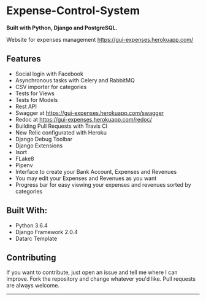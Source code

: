 # Expense-Control-System

**Built with Python, Django and PostgreSQL.**

Website for expenses management
https://gui-expenses.herokuapp.com/


## Features

* Social login with Facebook
* Asynchronous tasks with Celery and RabbitMQ
* CSV importer for categories
* Tests for Views
* Tests for Models
* Rest API
* Swagger at https://gui-expenses.herokuapp.com/swagger
* Redoc at https://gui-expenses.herokuapp.com/redoc/
* Building Pull Requests with Travis CI
* New Relic configurated with Heroku
* Django Debug Toolbar
* Django Extensions
* Isort
* FLake8
* Pipenv
* Interface to create your Bank Account, Expenses and Revenues
* You may edit your Expenses and Revenues as you want
* Progress bar for easy viewing your expenses and revenues sorted by categories

## Built With:

* Python 3.6.4
* Django Framework 2.0.4
* Datarc Template

## Contributing

If you want to contribute, just open an issue and tell me where I can improve.
Fork the repository and change whatever you'd like.
Pull requests are always welcome.

--------------------------------------------------------------------------------------------
